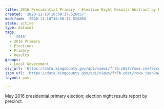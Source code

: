 ```yaml
---
title: 2016 Presidential Primary - Election Night Results Abstract by Precinct
created: '2020-11-10T16:58:37.526857'
modified: '2020-11-10T16:58:37.526868'
state: active
type: dataset
tags:
  - '2016'
  - 2016 Primary
  - Elections
  - Primary
  - Results
groups:
  - Local Government
csv_url: 'https://data.kingcounty.gov/api/views/fr7b-c8st/rows.csv?accessType=DOWNLOAD'
json_url: 'https://data.kingcounty.gov/api/views/fr7b-c8st/rows.json?accessType=DOWNLOAD'
layout: post

---
```

May 2016 presidential primary election; election night results report by precinct.
